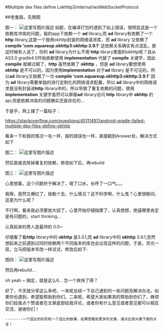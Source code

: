 ﻿#Multiple dex files define Lokhttp3/internal/wsWebSocketProtocol

##老套路，先晒图

图一：
![这里写图片描述](http://img.blog.csdn.net/20180122114830989?watermark/2/text/aHR0cDovL2Jsb2cuY3Nkbi5uZXQveGlucGVuZ2ZlaTUyMQ==/font/5a6L5L2T/fontsize/400/fill/I0JBQkFCMA==/dissolve/70/gravity/SouthEast)
如题，在编译打包时遇到了如上错误，很明显这是一个依赖库冲突的问题，我的app下依赖一个 **ad** library,而 **ad** library有依赖了一个 **http** library,这是一个我用okhttp封装的网络请求库，而 **ad** library 又依赖了 **compile 'com.squareup.okhttp3:okhttp:3.9.1'** 这依赖关系确实有点混乱，那这时候有人说了，你的 **ad** library为什么不用 **http** library里面的okhttp呢？自从AS3.0 gradle4.0开始依赖使用 **implementation** 代替了 **compile** 关键字，因此 **compile** 就被过期了，**http** 虽然依赖了 **okhttp** ，但是 **ad** library要想使用 **okhttp** 是不可以的，因为使用**implementation** 对于**ad** library 是不可见的，所以**ad** library又依赖了一次 **compile 'com.squareup.okhttp3:okhttp:3.9.1'** 因为 **ad** library需要单独的进行定制化的网络请求配置，所以 **ad** library中的网络请求是没有封装进**http** library中的，所以导致了重复依赖的问题，使用  **implementation** 关键字虽然可以屏蔽**ad** library访问 **http** library中 **okhttp** 的api,但是依赖冲突的问题确实还是存在的...

于是乎，网上搜了一篇帖子：

https://stackoverflow.com/questions/45111497/android-gradle-failed-multiple-dex-files-define-okhttp

看来一下和我的情况一毛一样，报的错误也一样，直接戳到Answer处，解决方式如下

图二：
![这里写图片描述](http://img.blog.csdn.net/20180122114849455?watermark/2/text/aHR0cDovL2Jsb2cuY3Nkbi5uZXQveGlucGVuZ2ZlaTUyMQ==/font/5a6L5L2T/fontsize/400/fill/I0JBQkFCMA==/dissolve/70/gravity/SouthEast)

然后直接去除掉重复的依赖，修改如下后，再rebuild

图三：
![这里写图片描述](http://img.blog.csdn.net/20180122114902536?watermark/2/text/aHR0cDovL2Jsb2cuY3Nkbi5uZXQveGlucGVuZ2ZlaTUyMQ==/font/5a6L5L2T/fontsize/400/fill/I0JBQkFCMA==/dissolve/70/gravity/SouthEast)

心里想着，这个问题终于解决了，喝了口水，长呼了一口气。。。

我擦，竟然又爆红了，我勒个去，什么情况？这不科学啊，什么鬼？心里很郁闷，这是为什么呢？

不行啊，看来我必须要放大招了，心里开始仔细揣摩了，认真想想，绝逼哪里肯定是有问题的，start thinking...

认真起来的男人是最帅的 0.0~

仔细看了看**http** library中的 **okhttp** 是3.3.1,而 **ad** library中的 **okhttp** 3.9.1,忽然想起来之前遇到过同时依赖两个不同版本的库也会出现这样的问题，于是，灵光一现，立马把版本号改一样试试，修改后如下:

图四：
![这里写图片描述](http://img.blog.csdn.net/20180122114929435?watermark/2/text/aHR0cDovL2Jsb2cuY3Nkbi5uZXQveGlucGVuZ2ZlaTUyMQ==/font/5a6L5L2T/fontsize/400/fill/I0JBQkFCMA==/dissolve/70/gravity/SouthEast)

然后再rebuild...

oh yeah ~ 搞定，就是这么6... 怎一个爽快了得？

好了，今天就分享这么多吧，一来呢总结一下自己遇到的一些问题及解决办法，如果你也遇到，希望能帮助到你们，二来呢，希望大家如果真的帮助到你们了，麻烦你们给我点个赞或者在文章底部给我评论，或者你有什么意见或者意见都可以相互交流，谢谢你们！

    --------一个逗比的码农和一个逗比的故事，如果想看到更多的文章，请点左侧头像下面的关注！

